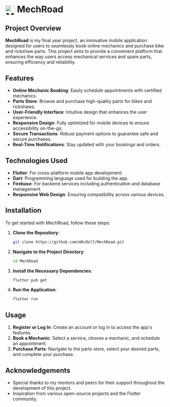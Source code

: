 # <img src="https://github.com/user-attachments/assets/aff3360a-f913-4de5-bfc4-307cc7bc0bd6" alt="MechRoad Logo" width="30" height="30" style="vertical-align: middle;"> MechRoad

## Project Overview

**MechRoad** is my final year project, an innovative mobile application designed for users to seamlessly book online mechanics and purchase bike and rickshaw parts. This project aims to provide a convenient platform that enhances the way users access mechanical services and spare parts, ensuring efficiency and reliability.

## Features

- **Online Mechanic Booking**: Easily schedule appointments with certified mechanics.
- **Parts Store**: Browse and purchase high-quality parts for bikes and rickshaws.
- **User-Friendly Interface**: Intuitive design that enhances the user experience.
- **Responsive Design**: Fully optimized for mobile devices to ensure accessibility on-the-go.
- **Secure Transactions**: Robust payment options to guarantee safe and secure purchases.
- **Real-Time Notifications**: Stay updated with your bookings and orders.

## Technologies Used

- **Flutter**: For cross-platform mobile app development.
- **Dart**: Programming language used for building the app.
- **Firebase**: For backend services including authentication and database management.
- **Responsive Web Design**: Ensuring compatibility across various devices.

## Installation

To get started with MechRoad, follow these steps:

1. **Clone the Repository**:
   ```bash
   git clone https://github.com/mRcOol7/MechRoad.git
   ```

2. **Navigate to the Project Directory**:
   ```bash
   cd MechRoad
   ```

3. **Install the Necessary Dependencies**:
   ```bash
   flutter pub get
   ```

4. **Run the Application**:
   ```bash
   flutter run
   ```

## Usage

1. **Register or Log In**: Create an account or log in to access the app's features.
2. **Book a Mechanic**: Select a service, choose a mechanic, and schedule an appointment.
3. **Purchase Parts**: Navigate to the parts store, select your desired parts, and complete your purchase.

## Acknowledgements

- Special thanks to my mentors and peers for their support throughout the development of this project.
- Inspiration from various open-source projects and the Flutter community.
